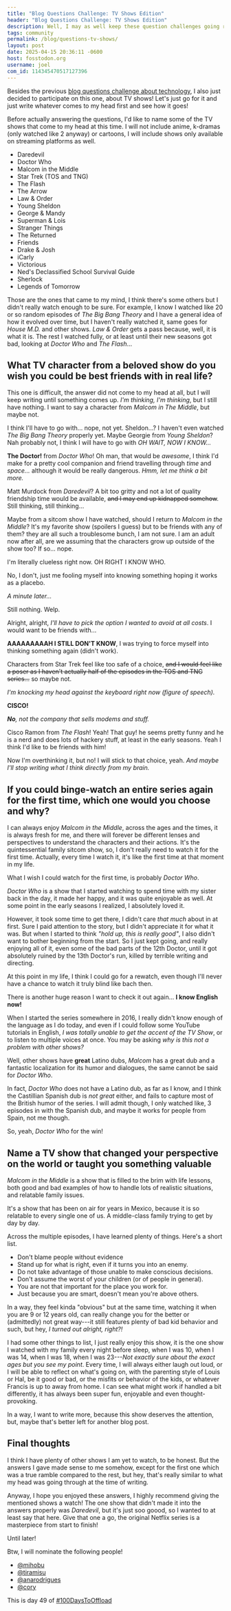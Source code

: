```yaml
---
title: "Blog Questions Challenge: TV Shows Edition"
header: "Blog Questions Challenge: TV Shows Edition"
description: Well, I may as well keep these question challenges going right? This time, TV Shows!
tags: community
permalink: /blog/questions-tv-shows/
layout: post
date: 2025-04-15 20:36:11 -0600
host: fosstodon.org
username: joel
com_id: 114345470517127396
---
```

Besides the previous [blog questions challenge about technology](/blog/blog-questions-technology-edition), I also just decided to participate on this one, about TV shows! Let's just go for it and just write whatever comes to my head first and see how it goes!

Before actually answering the questions, I'd like to name some of the TV shows that come to my head at this time. I will not include anime, k-dramas (only watched like 2 anyway) or cartoons, I will include shows only available on streaming platforms as well.

- Daredevil
- Doctor Who
- Malcom in the Middle
- Star Trek (TOS and TNG)
- The Flash
- The Arrow
- Law & Order
- Young Sheldon
- George & Mandy
- Superman & Lois
- Stranger Things
- The Returned
- Friends
- Drake & Josh
- iCarly
- Victorious
- Ned's Declassified School Survival Guide
- Sherlock
- Legends of Tomorrow

Those are the ones that came to my mind, I think there's some others but I didn't really watch enough to be sure. For example, I know I watched like 20 or so random episodes of *The Big Bang Theory* and I have a general idea of how it evolved over time, but I haven't really watched it, same goes for *House M.D.* and other shows. *Law & Order* gets a pass because, well, it is what it is. The rest I watched fully, or at least until their new seasons got bad, looking at *Doctor Who* and *The Flash*...

## What TV character from a beloved show do you wish you could be best friends with in real life?

This one is difficult, the answer did not come to my head at all, but I will keep writing until something comes up. *I'm thinking, I'm thinking*, but I still have nothing. I want to say a character from *Malcom in The Middle*, but maybe not.

I think I'll have to go with... nope, not yet. Sheldon...? I haven't even watched *The Big Bang Theory* properly yet. Maybe Georgie from *Young Sheldon*? Nah probably not, I think I will have to go with *OH WAIT, NOW I KNOW...*

**The Doctor!** from *Doctor Who*! Oh man, that would be *awesome*, I think I'd make for a pretty cool companion and friend travelling through *time* and *space...* although it would be really dangerous. *Hmm, let me think a bit more.*

Matt Murdock from *Daredevil*? A bit too gritty and not a lot of quality friendship time would be available, ~~and I may end up kidnapped somehow~~. Still thinking, still thinking...

Maybe from a sitcom show I have watched, should I return to *Malcom in the Middle*? It's my favorite show (spoilers I guess) but to be friends with any of them? they are all such a troublesome bunch, I am not sure. I am an adult now after all, are we assuming that the characters grow up outside of the show too? If so... nope.

I'm literally clueless right now. OH RIGHT I KNOW WHO.

No, I don't, just me fooling myself into knowing something hoping it works as a placebo.

*A minute later...*

Still nothing. Welp.

Alright, alright, *I'll have to pick the option I wanted to avoid at all costs*. I would want to be friends with...

**AAAAAAAAAH I STILL DON'T KNOW**, I was trying to force myself into thinking something again (didn't work).

Characters from Star Trek feel like too safe of a choice, ~~and I would feel like a poser as I haven't actually half of the episodes in the TOS and TNG series...~~ so maybe not.

*I'm knocking my head against the keyboard right now (figure of speech).*

**CISCO!**

_**No**, not the company that sells modems and stuff._

Cisco Ramon from *The Flash*! Yeah! That guy! he seems pretty funny and he is a nerd and does lots of hackery stuff, at least in the early seasons. Yeah I think I'd like to be friends with him!

Now I'm overthinking it, but no! I will stick to that choice, yeah. *And maybe I'll stop writing what I think directly from my brain.*

## If you could binge-watch an entire series again for the first time, which one would you choose and why?

I can always enjoy *Malcom in the Middle*, across the ages and the times, it is always fresh for me, and there will forever be different lenses and perspectives to understand the characters and their actions. It's the quintessential family sitcom show, so, I don't really need to watch it for the first time. Actually, every time I watch it, it's like the first time at that moment in my life.

What I wish I could watch for the first time, is probably *Doctor Who*.

*Doctor Who* is a show that I started watching to spend time with my sister back in the day, it made her happy, and it was quite enjoyable as well. At some point in the early seasons I realized, I absolutely loved it.

However, it took some time to get there, I didn't care *that much* about in at first. Sure I paid attention to the story, but I didn't appreciate it for what it was. But when I started to think *"hold up, this is really good"*, I also didn't want to bother beginning from the start. So I just kept going, and really enjoying all of it, even some of the bad parts of the 12th Doctor, until it got absolutely ruined by the 13th Doctor's run, killed by terrible writing and directing.

At this point in my life, I think I could go for a rewatch, even though I'll never have a chance to watch it truly blind like bach then.

There is another huge reason I want to check it out again... **I know English now!**

When I started the series somewhere in 2016, I really didn't know enough of the language as I do today, and even if I could follow some YouTube tutorials in English, *I was totally unable to get the accent of the TV Show*, or to listen to multiple voices at once. You may be asking *why is this not a problem with other shows?*

Well, other shows have **great** Latino dubs, *Malcom* has a great dub and a fantastic localization for its humor and dialogues, the same cannot be said for *Doctor Who*. 

In fact, *Doctor Who* does not have a Latino dub, as far as I know, and I think the Castillian Spanish dub is *not great* either, and fails to capture most of the British humor of the series. I will admit though, I only watched like, 3 episodes in with the Spanish dub, and maybe it works for people from Spain, not me though.

So, yeah, *Doctor Who* for the win!

## Name a TV show that changed your perspective on the world or taught you something valuable

*Malcom in the Middle* is a show that is filled to the brim with life lessons, both good and bad examples of how to handle lots of realistic situations, and relatable family issues.

It's a show that has been on air for years in Mexico, because it is so relatable to every single one of us. A middle-class family trying to get by day by day.

Across the multiple episodes, I have learned plenty of things. Here's a short list.

- Don't blame people without evidence
- Stand up for what is right, even if it turns you into an enemy.
- Do not take advantage of those unable to make conscious decisions.
- Don't assume the worst of your children (or of people in general).
- You are not that important for the place you work for.
- Just because you are smart, doesn't mean you're above others.

In a way, they feel kinda "obvious" but at the same time, watching it when you are 9 or 12 years old, can really change you for the better or (admittedly) not great way---it still features plenty of bad kid behavior and such, but hey, *I turned out alright, right?!*

I had some other things to list, I just really enjoy this show, it is the one show I watched with my family every night before sleep, when I was 10, when I was 14, when I was 18, when I was 23---*Not exactly sure about the exact ages but you see my point*. Every time, I will always either laugh out loud, or I will be able to reflect on what's going on, with the parenting style of Louis or Hal, be it good or bad, or the misfits or behavior of the kids, or whatever Francis is up to away from home. I can see what might work if handled a bit differently, it has always been super fun, enjoyable and even thought-provoking.

In a way, I want to write more, because this show deserves the attention, but, maybe that's better left for another blog post.

## Final thoughts

I think I have plenty of other shows I am yet to watch, to be honest. But the answers I gave made sense to me somehow, except for the first one which was a true ramble compared to the rest, but hey, that's really similar to what my head was going through at the time of writing.

Anyway, I hope you enjoyed these answers, I highly recommend giving the mentioned shows a watch! The one show that didn't made it into the answers properly was *Daredevil*, but it's just soo goood, so I wanted to at least say that here. Give that one a go, the original Netflix series is a masterpiece from start to finish!

Until later!

Btw, I will nominate the following people!

- [@mihobu](https://mihobu.lol)
- [@tiramisu](https://tiramisu.bearblog.dev)
- [@anarodrigues](https://ohhelloana.blog)
- [@cory](https://www.coryd.dev)

This is day 49 of [#100DaysToOffload](https://100daystooffload.com)
